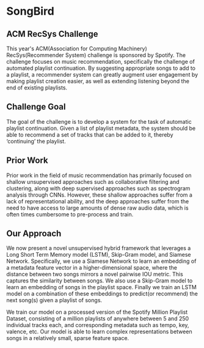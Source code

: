 # SongBird
## ACM RecSys Challenge
This year's ACM(Association for Computing Machinery) RecSys(Recommender System) challenge is sponsored by Spotify. The challenge focuses on music recommendation, specifically the challenge of automated playlist continuation. By suggesting appropriate songs to add to a playlist, a recommender system can greatly augment user engagement by making playlist creation easier, as well as extending listening beyond the end of existing playlists.

## Challenge Goal
The goal of the challenge is to develop a system for the task of automatic playlist continuation. Given a list of playlist metadata, the system should be able to recommend a set of tracks that can be added to it, thereby ‘continuing’ the playlist.

## Prior Work
Prior work in the field of music recommendation has primarily focused on shallow unsupervised approaches such as collaborative filtering and clustering, along with deep supervised approaches such as spectrogram analysis through CNNs. However, these shallow approaches suffer from a lack of representational ability, and the deep approaches suffer from the need to have access to large amounts of dense raw audio data, which is often times cumbersome to pre-process and train.

## Our Approach
We now present a novel unsupervised hybrid framework that leverages a Long Short Term Memory model (LSTM), Skip-Gram model, and Siamese Network. Specifically, we use a Siamese Network to learn an embedding of a metadata feature vector in a higher-dimensional space, where the distance between two songs mirrors a novel pairwise IOU metric. This captures the similarity between songs. We also use a Skip-Gram model to learn an embedding of songs in the playlist space. Finally we train an LSTM model on a combination of these embeddings to predict(or recommend) the next song(s) given a playlist of songs.

We train our model on a processed version of the Spotify Million Playlist Dataset, consisting of a million playlists of anywhere between 5 and 250 individual tracks each, and corresponding metadata such as tempo, key, valence, etc. Our model is able to learn complex representations between songs in a relatively small, sparse feature space.
